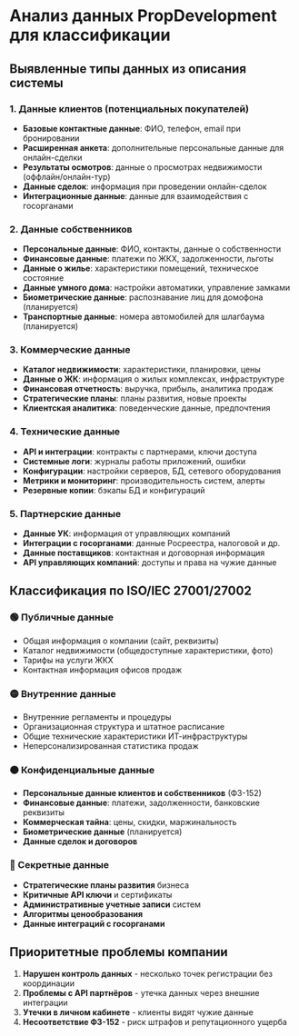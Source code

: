 # Анализ данных PropDevelopment для классификации

## Выявленные типы данных из описания системы

### 1. Данные клиентов (потенциальных покупателей)
- **Базовые контактные данные**: ФИО, телефон, email при бронировании
- **Расширенная анкета**: дополнительные персональные данные для онлайн-сделки
- **Результаты осмотров**: данные о просмотрах недвижимости (оффлайн/онлайн-тур)
- **Данные сделок**: информация при проведении онлайн-сделок
- **Интеграционные данные**: данные для взаимодействия с госорганами

### 2. Данные собственников
- **Персональные данные**: ФИО, контакты, данные о собственности
- **Финансовые данные**: платежи по ЖКХ, задолженности, льготы
- **Данные о жилье**: характеристики помещений, техническое состояние
- **Данные умного дома**: настройки автоматики, управление замками
- **Биометрические данные**: распознавание лиц для домофона (планируется)
- **Транспортные данные**: номера автомобилей для шлагбаума (планируется)

### 3. Коммерческие данные
- **Каталог недвижимости**: характеристики, планировки, цены
- **Данные о ЖК**: информация о жилых комплексах, инфраструктуре
- **Финансовая отчетность**: выручка, прибыль, аналитика продаж
- **Стратегические планы**: планы развития, новые проекты
- **Клиентская аналитика**: поведенческие данные, предпочтения

### 4. Технические данные
- **API и интеграции**: контракты с партнерами, ключи доступа
- **Системные логи**: журналы работы приложений, ошибки
- **Конфигурации**: настройки серверов, БД, сетевого оборудования
- **Метрики и мониторинг**: производительность систем, алерты
- **Резервные копии**: бэкапы БД и конфигураций

### 5. Партнерские данные
- **Данные УК**: информация от управляющих компаний
- **Интеграции с госорганами**: данные Росреестра, налоговой и др.
- **Данные поставщиков**: контактная и договорная информация
- **API управляющих компаний**: доступы и права на чужие данные

## Классификация по ISO/IEC 27001/27002

### 🟢 Публичные данные
- Общая информация о компании (сайт, реквизиты)
- Каталог недвижимости (общедоступные характеристики, фото)
- Тарифы на услуги ЖКХ
- Контактная информация офисов продаж

### 🟡 Внутренние данные
- Внутренние регламенты и процедуры
- Организационная структура и штатное расписание
- Общие технические характеристики ИТ-инфраструктуры
- Неперсонализированная статистика продаж

### 🟠 Конфиденциальные данные
- **Персональные данные клиентов и собственников** (ФЗ-152)
- **Финансовые данные**: платежи, задолженности, банковские реквизиты
- **Коммерческая тайна**: цены, скидки, маржинальность
- **Биометрические данные** (планируется)
- **Данные сделок и договоров**

### 🔴 Секретные данные
- **Стратегические планы развития** бизнеса
- **Критичные API ключи** и сертификаты
- **Административные учетные записи** систем
- **Алгоритмы ценообразования**
- **Данные интеграций с госорганами**

## Приоритетные проблемы компании
1. **Нарушен контроль данных** - несколько точек регистрации без координации
2. **Проблемы с API партнёров** - утечка данных через внешние интеграции  
3. **Утечки в личном кабинете** - клиенты видят чужие данные
4. **Несоответствие ФЗ-152** - риск штрафов и репутационного ущерба 